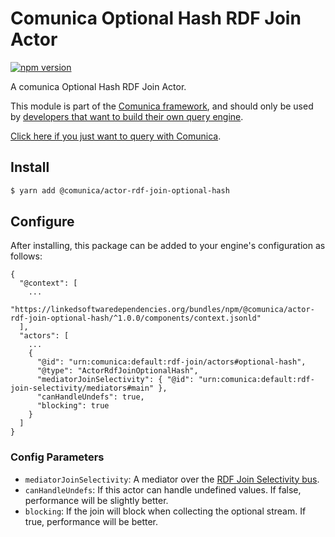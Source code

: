 # Comunica Optional Hash RDF Join Actor

[![npm version](https://badge.fury.io/js/%40comunica%2Factor-rdf-join-optional-hash.svg)](https://www.npmjs.com/package/@comunica/actor-rdf-join-optional-hash)

A comunica Optional Hash RDF Join Actor.

This module is part of the [Comunica framework](https://github.com/comunica/comunica),
and should only be used by [developers that want to build their own query engine](https://comunica.dev/docs/modify/).

[Click here if you just want to query with Comunica](https://comunica.dev/docs/query/).

## Install

```bash
$ yarn add @comunica/actor-rdf-join-optional-hash
```

## Configure

After installing, this package can be added to your engine's configuration as follows:
```text
{
  "@context": [
    ...
    "https://linkedsoftwaredependencies.org/bundles/npm/@comunica/actor-rdf-join-optional-hash/^1.0.0/components/context.jsonld"
  ],
  "actors": [
    ...
    {
      "@id": "urn:comunica:default:rdf-join/actors#optional-hash",
      "@type": "ActorRdfJoinOptionalHash",
      "mediatorJoinSelectivity": { "@id": "urn:comunica:default:rdf-join-selectivity/mediators#main" },
      "canHandleUndefs": true,
      "blocking": true
    }
  ]
}
```

### Config Parameters

* `mediatorJoinSelectivity`: A mediator over the [RDF Join Selectivity bus](https://github.com/comunica/comunica/tree/master/packages/bus-rdf-join-selectivity).
* `canHandleUndefs`: If this actor can handle undefined values. If false, performance will be slightly better.
* `blocking`: If the join will block when collecting the optional stream. If true, performance will be better.
